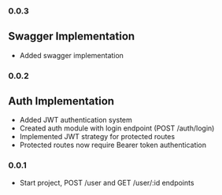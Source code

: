 ### 0.0.3
## Swagger Implementation
- Added swagger implementation

### 0.0.2
## Auth Implementation
- Added JWT authentication system
- Created auth module with login endpoint (POST /auth/login)
- Implemented JWT strategy for protected routes
- Protected routes now require Bearer token authentication

### 0.0.1
- Start project, POST /user and GET /user/:id endpoints